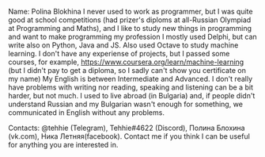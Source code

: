 Name: Polina Blokhina
I never used to work as programmer, but I was quite good at school competitions (had prizer's diploms at all-Russian Olympiad at Programming and Maths), and I like to study new things in programming and want to make programming my profession
I mostly used Delphi, but can write also on Python, Java and JS. Also used Octave to study machine learning.
I don't have any experiense of projects, but I passed some courses, for example, https://www.coursera.org/learn/machine-learning (but I didn't pay to get a diploma, so I sadly can't show you certificate on my name)
My English is between Intermediate and Advanced. I don't really have problems with writing nor reading, speaking and listening can be a bit harder, but not much. I used to live abroad (in Bulgaria) and, if people didn't understand Russian and my Bulgarian wasn't enough for something, we communicated in English without any problems.

Contacts: @tehhie (Telegram), Tehhie#4622 (Discord), Полина Блохина (vk.com), Ника Летняя(facebook). Contact me if you think I can be useful for anything you are interested in.
